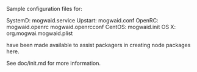 Sample configuration files for:

SystemD: mogwaid.service
Upstart: mogwaid.conf
OpenRC:  mogwaid.openrc
         mogwaid.openrcconf
CentOS:  mogwaid.init
OS X:    org.mogwai.mogwaid.plist

have been made available to assist packagers in creating node packages here.

See doc/init.md for more information.
